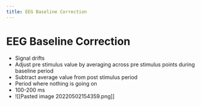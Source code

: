 ```yaml
---
title: EEG Baseline Correction
---
```


# EEG Baseline Correction
- Signal drifts
- Adjust pre stimulus value by averaging across pre stimulus points during baseline period
- Subtract average value from post stimulus period
- Period where nothing is going on
- 100-200 ms
- ![[Pasted image 20220502154359.png]]




